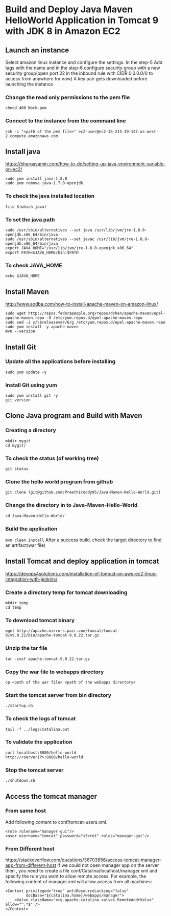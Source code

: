 # Build and Deploy Java Maven HelloWorld Application in Tomcat 9 with JDK 8 in Amazon EC2

## Launch an instance
Select amazon linux instance and configure the settings. In the step-5 Add tags with the name and in the step-6 configure security group with a new security group(open port 22 in the inbound rule with CIDR 0.0.0.0/0 to access from anywhere for now)
A key pair gets downloaded before launching the instance
### Change the read only permissions to the pem file
`chmod 400 Work.pem`
### Connect to the instance from the command line
`ssh -i "<path of the pem file>" ec2-user@ec2-36-215-39-147.us-west-2.compute.amazonaws.com`

## Install java
https://bhargavamin.com/how-to-do/setting-up-java-environment-variable-on-ec2/
```
sudo yum install java-1.8.0
sudo yum remove java-1.7.0-openjdk
```
### To check the java installed location
`file $(which java)`
### To set the java path
```
sudo /usr/sbin/alternatives --set java /usr/lib/jvm/jre-1.8.0-openjdk.x86_64/bin/java
sudo /usr/sbin/alternatives --set javac /usr/lib/jvm/jre-1.8.0-openjdk.x86_64/bin/java
export JAVA_HOME="/usr/lib/jvm/jre-1.8.0-openjdk.x86_64"
export PATH=$JAVA_HOME/bin:$PATH  
```
### To check JAVA_HOME
`echo $JAVA_HOME`

## Install Maven
http://www.aodba.com/how-to-install-apache-maven-on-amazon-linux/
```
sudo wget http://repos.fedorapeople.org/repos/dchen/apache-maven/epel-apache-maven.repo -O /etc/yum.repos.d/epel-apache-maven.repo
sudo sed -i s/\$releasever/6/g /etc/yum.repos.d/epel-apache-maven.repo
sudo yum install -y apache-maven
mvn --version
```

## Install Git
### Update all the applications before installing
`sudo yum update -y`

### Install Git using yum
```
sudo yum install git -y
git version
```

## Clone Java program and Build with Maven
### Creating a directory
```
mkdir mygit
cd mygit/
```
### To check the status (of working tree)
`git status`
### Clone the hello world program from github
`git clone (git@github.com:Preethireddy95/Java-Maven-Hello-World.git)`
### Change the directory in to Java-Maven-Hello-World
`cd Java-Maven-Hello-World/`
### Build the application
`mvn clean install`
After a success build, check the target directory to find an artifact(war file)

## Install Tomcat and deploy application in tomcat
https://devops4solutions.com/installation-of-tomcat-on-aws-ec2-linux-integration-with-jenkins/
### Create a directory temp for tomcat downloading
```
mkdir temp
cd temp
```
### To download tomcat binary
`wget http://apache.mirrors.pair.com/tomcat/tomcat-9/v9.0.22/bin/apache-tomcat-9.0.22.tar.gz`
### Unzip the tar file
`tar -zvxf apache-tomcat-9.0.22.tar.gz`
### Copy the war file  to webapps directory
`cp <path of the war file> <path of the webapps directory>`
### Start the tomcat server from bin directory
`./startup.sh`
### To check the logs of tomcat
`tail -f ../logs/catalina.out`
### To validate the application
```
curl localhost:8080/hello-world
http://<serverIP>:8080/hello-world
```
### Stop the tomcat server
`./shutdown.sh`

## Access the tomcat manager
### From same host
Add following content to conf/tomcat-users.xml.
```
<role rolename="manager-gui"/>
<user username="tomcat" password="s3cret" roles="manager-gui"/>
```
### From Different host
https://stackoverflow.com/questions/36703856/access-tomcat-manager-app-from-different-host
If we could not open manager app on the server then , you need to create a file conf/Catalina/localhost/manager.xml and specify the rule you want to allow remote access. For example, the following content of manager.xml will allow access from all machines:
```
<Context privileged="true" antiResourceLocking="false"
         docBase="${catalina.home}/webapps/manager">
    <Valve className="org.apache.catalina.valves.RemoteAddrValve" allow="^.*$" />
</Context>
```
